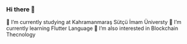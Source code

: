 ### Hi there 👋
🔭 I’m currently studying at Kahramanmaraş Sütçü İmam Üniversty
🌱 I’m currently learning Flutter Language
🌱 I’m also interested in Blockchain Thecnology
